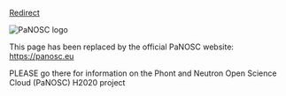 <a href="https://panosc.eu/">Redirect</a>

![PaNOSC logo](/panosc_logo_512x512.png "The PaNOSC logo")

This page has been replaced by the official PaNOSC website: https://panosc.eu

PLEASE go there for information on the Phont and Neutron Open Science Cloud (PaNOSC) H2020 project

